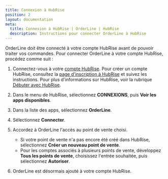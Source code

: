 ```yaml
---
title: Connexion à HubRise
position: 2
layout: documentation
meta:
  title: Connexion à HubRise | OrderLine | HubRise
  description: Instructions pour connecter OrderLine à HubRise
---
```


OrderLine doit être connecté à votre compte HubRise avant de pouvoir traiter vos commandes. Pour connecter OrderLine à votre compte HubRise, procédez comme suit :

1. Connectez-vous à votre [compte HubRise](https://manager.hubrise.com). Pour créer un compte HubRise, consultez la [page d'inscription à HubRise](https://manager.hubrise.com/signup?locale=fr-FR) et suivez les instructions. Pour plus d'informations sur HubRise, voir la rubrique [Débuter avec HubRise](/docs/getting-started).

1. Dans le menu de HubRise, sélectionnez **CONNEXIONS**, puis **Voir les apps disponibles**.

1. Dans la liste des apps, sélectionnez **OrderLine**.

1. Sélectionnez **Connecter**.

1. Accordez à OrderLine l'accès au point de vente choisi.

   - Si votre point de vente n'a pas encore été créé dans HubRise, sélectionnez **Créer un nouveau point de vente**.
   - Pour les comptes associés à plusieurs points de vente, développez **Tous les points de vente**, choisissez l'entrée souhaitée, puis sélectionnez **Autoriser**.

1. OrderLine est désormais ajouté à votre compte HubRise.
